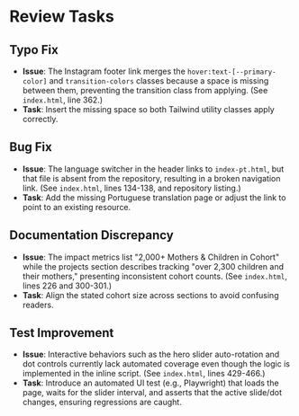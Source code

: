 # Review Tasks

## Typo Fix
- **Issue**: The Instagram footer link merges the `hover:text-[--primary-color]` and `transition-colors` classes because a space is missing between them, preventing the transition class from applying. (See `index.html`, line 362.)
- **Task**: Insert the missing space so both Tailwind utility classes apply correctly.

## Bug Fix
- **Issue**: The language switcher in the header links to `index-pt.html`, but that file is absent from the repository, resulting in a broken navigation link. (See `index.html`, lines 134-138, and repository listing.)
- **Task**: Add the missing Portuguese translation page or adjust the link to point to an existing resource.

## Documentation Discrepancy
- **Issue**: The impact metrics list "2,000+ Mothers & Children in Cohort" while the projects section describes tracking "over 2,300 children and their mothers," presenting inconsistent cohort counts. (See `index.html`, lines 226 and 300-301.)
- **Task**: Align the stated cohort size across sections to avoid confusing readers.

## Test Improvement
- **Issue**: Interactive behaviors such as the hero slider auto-rotation and dot controls currently lack automated coverage even though the logic is implemented in the inline script. (See `index.html`, lines 429-466.)
- **Task**: Introduce an automated UI test (e.g., Playwright) that loads the page, waits for the slider interval, and asserts that the active slide/dot changes, ensuring regressions are caught.
